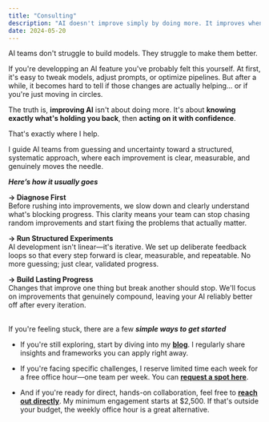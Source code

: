 ```yaml
---
title: "Consulting"
description: "AI doesn't improve simply by doing more. It improves when you have clarity—when you know exactly what's limiting progress, and exactly how to move forward. That's what I do."
date: 2024-05-20
---
```


AI teams don't struggle to build models. They struggle to make them better.

If you're developping an AI feature you've probably felt this yourself. At first, it's easy to tweak models, adjust prompts, or optimize pipelines. But after a while, it becomes hard to tell if those changes are actually helping... or if you're just moving in circles.

The truth is, **improving AI** isn't about doing more. It's about **knowing exactly what's holding you back**, then **acting on it with confidence**.

That's exactly where I help.

I guide AI teams from guessing and uncertainty toward a structured, systematic approach, where each improvement is clear, measurable, and genuinely moves the needle.

_**Here’s how it usually goes**_

**→ Diagnose First**  
Before rushing into improvements, we slow down and clearly understand what's blocking progress. This clarity means your team can stop chasing random improvements and start fixing the problems that actually matter.

**→ Run Structured Experiments**  
AI development isn't linear—it's iterative. We set up deliberate feedback loops so that every step forward is clear, measurable, and repeatable. No more guessing; just clear, validated progress.

**→ Build Lasting Progress**  
Changes that improve one thing but break another should stop. We'll focus on improvements that genuinely compound, leaving your AI reliably better off after every iteration.

\
If you're feeling stuck, there are a few _**simple ways to get started**_

- If you're still exploring, start by diving into my [**blog**](../articles/). I regularly share insights and frameworks you can apply right away.

- If you're facing specific challenges, I reserve limited time each week for a free office hour—one team per week. You can [**request a spot here**](https://form.typeform.com/to/VQqJ2ZDT).

- And if you're ready for direct, hands-on collaboration, feel free to [**reach out directly**](mailto:louis-dupont@live.fr). My minimum engagement starts at $2,500. If that's outside your budget, the weekly office hour is a great alternative.
